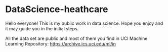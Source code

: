 # DataScience-heathcare

Hello everyone! This is my public work in data science. Hope you enjoy and it may guide you in the initial steps.

All the data set are public and most of them you find in UCI Machine Learning Repository: https://archive.ics.uci.edu/ml/in

